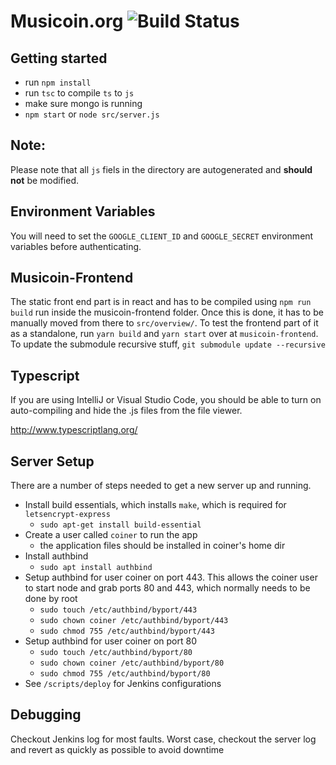 # Musicoin.org ![Build Status](https://circleci.com/gh/Varunram/musicoin.org.svg?style=shield&circle-token=0fcff59380b4901125cf66e4d37a8a05c03649b1)

## Getting started

 * run `npm install`
 * run `tsc` to compile `ts` to `js`
 * make sure mongo is running
 * `npm start` or `node src/server.js`

## Note:
Please note that all `js` fiels in the directory are autogenerated and **should not** be modified.

## Environment Variables

You will need to set the `GOOGLE_CLIENT_ID` and `GOOGLE_SECRET` environment
variables before authenticating.   

## Musicoin-Frontend

The static front end part is in react and has to be compiled using `npm run build` run inside the musicoin-frontend folder. Once this is done, it has to be manually moved from there to `src/overview/`. To test the frontend part of it as a standalone, run `yarn build` and `yarn start` over at `musicoin-frontend`. To update the submodule recursive stuff, `git submodule update --recursive`

## Typescript

If you are using IntelliJ or Visual Studio Code, you should be
able to turn on auto-compiling and hide the .js files from the
file viewer.  

http://www.typescriptlang.org/

## Server Setup
There are a number of steps needed to get a new server up and running.  

- Install build essentials, which installs `make`, which is required for `letsencrypt-express`
  - `sudo apt-get install build-essential`
- Create a user called `coiner` to run the app
  - the application files should be installed in coiner's home dir
- Install authbind
  - `sudo apt install authbind`
- Setup authbind for user coiner on port 443.  This allows the coiner user to start node and grab ports 80 and 443, which normally needs to be done by root
  - `sudo touch /etc/authbind/byport/443`
  - `sudo chown coiner /etc/authbind/byport/443`
  - `sudo chmod 755 /etc/authbind/byport/443`
- Setup authbind for user coiner on port 80  
  - `sudo touch /etc/authbind/byport/80`
  - `sudo chown coiner /etc/authbind/byport/80`
  - `sudo chmod 755 /etc/authbind/byport/80`
- See `/scripts/deploy` for Jenkins configurations

## Debugging
Checkout Jenkins log for most faults. Worst case, checkout the server log and revert as quickly as possible to avoid downtime
